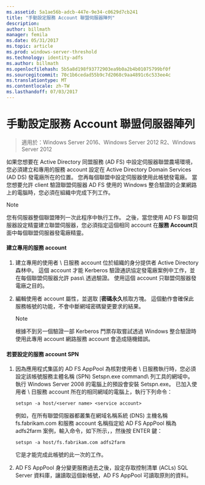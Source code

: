 ```yaml
---
ms.assetid: 5a1ae56b-adcb-447e-9e34-c0629d7cb241
title: "手動設定服務 Account 聯盟伺服器陣列"
description: 
author: billmath
manager: femila
ms.date: 05/31/2017
ms.topic: article
ms.prod: windows-server-threshold
ms.technology: identity-adfs
ms.author: billmath
ms.openlocfilehash: 5b5a8d198f93772903ea9b0a2b4b01075799bf0f
ms.sourcegitcommit: 70c1b6cedad55b9c7d2068c9aa4891c6c533ee4c
ms.translationtype: MT
ms.contentlocale: zh-TW
ms.lasthandoff: 07/03/2017
---
```

# <a name="manually-configure-a-service-account-for-a-federation-server-farm"></a>手動設定服務 Account 聯盟伺服器陣列

>適用於：Windows Server 2016、Windows Server 2012 R2、Windows Server 2012

如果您想要在 Active Directory 同盟服務 \(AD FS\) 中設定伺服器聯盟農場環境，您必須建立和專用的服務 account 設定在 Active Directory Domain Services \(AD DS\) 發電廠所在的位置。 您再每個聯盟中設定伺服器使用此帳號發電廠。 當您想要允許 client 驗證聯盟伺服器 AD FS 使用的 Windows 整合驗證的企業網路上的電腦時，您必須在組織中完成下列工作。  
  
> [!NOTE]  
> 您有伺服器整個聯盟陣列一次此程序中執行工作。 之後，當您使用 AD FS 聯盟伺服器設定精靈建立聯盟伺服器，您必須指定這個相同 account 在**服務 Account**頁面中每個聯盟伺服器發電廠精靈。  
  
#### <a name="create-a-dedicated-service-account"></a>建立專用的服務 account  
  
1.  建立專用的使用者 \ 日服務 account 位於組織的身分提供者 Active Directory 森林中。 這個 account 才能 Kerberos 驗證通訊協定發電廠案例中工作，並在每個聯盟伺服器允許 pass\ 透過驗證。 使用這個 account 只聯盟伺服器發電廠之目的。  
  
2.  編輯使用者 account 屬性，並選取 [**密碼永久**核取方塊。 這個動作會確保此服務帳號的功能，不會中斷網域密碼變更要求的結果。  
  
    > [!NOTE]  
    > 根據不到另一個驗證一部 Kerberos 門票存取嘗試透過 Windows 整合驗證時使用此專用 account 網路服務 account 會造成隨機錯誤。  
  
#### <a name="to-set-the-spn-of-the-service-account"></a>若要設定的服務 account SPN  
  
1.  因為應用程式集區的 AD FS AppPool 為核對使用者 \ 日服務執行時，您必須設定該帳號服務主體名稱 \(SPN\) Setspn.exe command\ 列工具的網域中。 執行 Windows Server 2008 的電腦上的預設會安裝 Setspn.exe。 已加入使用者 \ 日服務 account 所在的相同網域的電腦上，執行下列命令：  
  
    ```  
    setspn -a host/<server name> <service account>  
    ```  
  
    例如，在所有聯盟伺服器都叢集在網域名稱系統 \(DNS\) 主機名稱 fs.fabrikam.com 和服務 account 名稱指定給 AD FS AppPool 稱為 adfs2farm 案例，輸入命令，如下所示，，然後按 ENTER 鍵：  
  
    ```  
    setspn -a host/fs.fabrikam.com adfs2farm  
    ```  
  
    它是才能完成此帳號的此一次的工作。  
  
2.  AD FS AppPool 身分變更服務過去之後，設定存取控制清單 \(ACLs\) SQL Server 資料庫，讓讀取這個新帳號，AD FS AppPool 可讀取原則的資料。  
  

